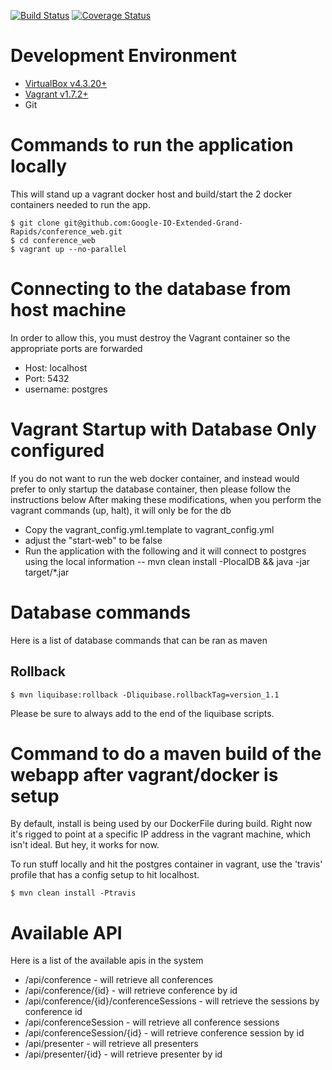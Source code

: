 [![Build Status](https://travis-ci.org/Google-IO-Extended-Grand-Rapids/conference_web.svg?branch=develop)](https://travis-ci.org/Google-IO-Extended-Grand-Rapids/conference_web)
[![Coverage Status](https://coveralls.io/repos/Google-IO-Extended-Grand-Rapids/conference_web/badge.svg?branch=develop)](https://coveralls.io/r/Google-IO-Extended-Grand-Rapids/conference_web?branch=develop)


# Development Environment
* [VirtualBox v4.3.20+](https://www.virtualbox.org/wiki/Downloads)
* [Vagrant v1.7.2+](https://www.vagrantup.com/downloads.html)
* Git

# Commands to run the application locally
This will stand up a vagrant docker host and build/start the 2 docker containers needed to run the app.

```
$ git clone git@github.com:Google-IO-Extended-Grand-Rapids/conference_web.git
$ cd conference_web
$ vagrant up --no-parallel
```

# Connecting to the database from host machine
In order to allow this, you must destroy the Vagrant container so the appropriate ports are forwarded
- Host: localhost
- Port: 5432
- username: postgres

# Vagrant Startup with Database Only configured
If you do not want to run the web docker container, and instead would prefer to only startup the database container, then please follow the instructions below
After making these modifications, when you perform the vagrant commands (up, halt), it will only be for the db
- Copy the vagrant_config.yml.template to vagrant_config.yml
- adjust the "start-web" to be false
- Run the application with the following and it will connect to postgres using the local information
-- mvn clean install -PlocalDB && java -jar target/*.jar

# Database commands
Here is a list of database commands that can be ran as maven
## Rollback

```
$ mvn liquibase:rollback -Dliquibase.rollbackTag=version_1.1
```
Please be sure to always add to the end of the liquibase scripts.

# Command to do a maven build of the webapp after vagrant/docker is setup
By default, install is being used by our DockerFile during build.  Right now it's rigged to point at a specific IP address in the vagrant machine, which isn't ideal.  But hey, it works for now.

To run stuff locally and hit the postgres container in vagrant, use the 'travis' profile that has a config setup to hit localhost.

```
$ mvn clean install -Ptravis
```

# Available API
Here is a list of the available apis in the system

- /api/conference - will retrieve all conferences
- /api/conference/{id} - will retrieve conference by id
- /api/conference/{id}/conferenceSessions - will retrieve the sessions by conference id
- /api/conferenceSession - will retrieve all conference sessions
- /api/conferenceSession/{id} - will retrieve conference session by id
- /api/presenter - will retrieve all presenters
- /api/presenter/{id} - will retrieve presenter by id
